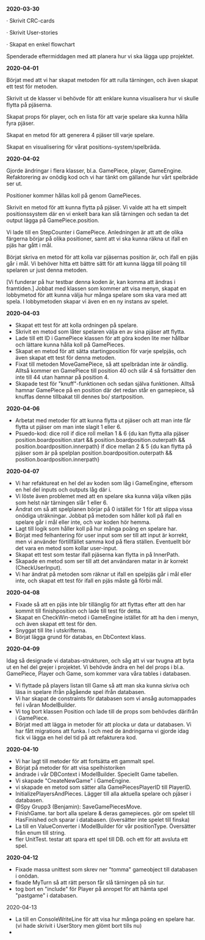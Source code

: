**2020-03-30**

·     Skrivit CRC-cards

·     Skrivit User-stories

·     Skapat en enkel flowchart

Spenderade eftermiddagen med att planera hur vi ska lägga upp projektet.

 

**2020-04-01**

Börjat med att vi har skapat metoden för att rulla tärningen, och även skapat ett test för metoden.

Skrivit ut de klasser vi behövde för att enklare kunna visualisera hur vi skulle flytta på pjäserna.

Skapat props för player, och en lista för att varje spelare ska kunna hålla fyra pjäser.

Skapat en metod för att generera 4 pjäser till varje spelare.

 

Skapat en visualisering för vårat positions-system/spelbräda.



**2020-04-02**

Gjorde ändringar i flera klasser, bl.a. GamePiece, player, GameEngine. Refaktorering av onödig kod och vi har tänkt om gällande hur vårt spelbräde ser ut. 

Positioner kommer hållas koll på genom GamePieces.

Skrivit en metod för att kunna flytta på pjäser. Vi valde att ha ett simpelt positionssystem där en vi enkelt bara
kan slå tärningen och sedan ta det output lägga på GamePiece.position.

Vi lade till en StepCounter i GamePiece. 
Anledningen är att att de olika färgerna börjar på olika positioner, samt att vi ska kunna räkna ut ifall
en pjäs har gått i mål.

Börjat skriva en metod för att kolla var pjäsernas position är, och ifall en pjäs går i mål.
Vi behöver hitta ett bättre sätt för att kunna lägga till poäng till spelaren ur just denna metoden.

[Vi funderar på hur testbar denna koden är, kan komma att ändras i framtiden.]
Jobbat med klassen som kommer att visa menyn, skapat en lobbymetod för att kunna välja hur många spelare som ska vara med att spela.
I lobbymetoden skapar vi även en en ny instans av spelet. 



**2020-04-03**

- Skapat ett test för att kolla ordningen på spelare. 
- Skrivit en metod som låter spelaren välja en av sina pjäser att flytta.
- Lade till ett ID i GamePiece klassen för att göra koden lite mer hållbar och lättare kunna hålla koll på GamePieces.
- Skapat en metod för att sätta startingposition för varje spelpjäs, och även skapat ett test för denna metoden.
- Fixat till metoden MoveGamePiece, så att spelbrädan inte är oändlig. Alltså kommer en GamePiece till position 40 och slår 4 så fortsätter den inte till 44 utan hamnar på position 4.
- Skapade test för "knuff"-funktionen och sedan själva funktionen. Alltså hamnar GamePiece på en position där det redan står en gamepiece, så knuffas denne tillbakat till dennes bo/ startposition. 



**2020-04-06** 

- Arbetat med metoder för att kunna flytta ut pjäser och att man inte får flytta ut pjäser om man inte slagit 1 eller 6.
- Psuedo-kod:  dice roll if dice roll mellan 1 & 6 {du kan flytta alla pjäser position.boardposition.start && position.boardposition.outerpath && position.boardposition.innerpath} if dice mellan 2 & 5 {du kan flytta på pjäser som är på spelplan position.boardposition.outerpath && position.boardposition.innerpath}  

 **2020-04-07**

- Vi har refaktureat en hel del av koden som låg i GameEngine, eftersom en hel del inputs och outputs låg där i. 
- Vi löste även problemet med att en spelare ska kunna välja vilken pjäs som helst när tärningen slår 1 eller 6.
- Ändrat om så att spelplanen börjar på 0 istället för 1 för att slippa vissa onödiga uträkningar. Jobbat på metoden som håller koll på ifall en spelare går i mål eller inte, och var koden hör hemma.
- Lagt till logik som håller koll på hur många poäng en spelare har.
- Börjat med felhantering för user input som ser till att input är korrekt, men vi använder förtillfället samma kod på flera ställen. Eventuellt bör det vara en metod som kollar user-input. 
- Skapat ett test som testar ifall pjäserna kan flytta in på InnerPath. 
- Skapade en metod som ser till att det användaren matar in är korrekt (CheckUserInput).
- Vi har ändrat på metoden som räknar ut ifall en spelpjäs går i mål eller inte, och skapat ett test för ifall en pjäs måste gå förbi mål.


 **2020-04-08**

- Fixade så att en pjäs inte blir tillänglig för att flyttas efter att den har kommit till finishposition och lade till test för detta.
- Skapat en CheckWin-metod i GameEngine istället för att ha den i menyn, och även skapat ett test för den.
-  Snyggat till lite i utskrifterna. 
- Börjat lägga grund för databas, en DbContext klass.



**2020-04-09** 

Idag så designade vi databas-strukturen, och såg att vi var tvugna att byta ut en hel del grejer i projektet. Vi behövde ändra en hel del props i bl.a. GamePiece, Player och Game, som kommer vara våra tables i databasen.  

- Vi flyttade på players listan till Game så att man ska kunna skriva och läsa in spelare ifrån pågående spel ifrån databasen.
- Vi har skapat de constraints för databasen som vi ansåg automappades fel i våran ModelBuilder.
- Vi tog bort klassen Position och lade till de props som behövdes därifrån i GamePiece. 
- Börjat med att lägga in metoder för att plocka ur data ur databasen. Vi har fått migrations att funka. I och med de ändringarna vi gjorde idag fick vi lägga en hel del tid på att refakturera kod.



**2020-04-10**

- Vi har lagt till metoder för att fortsätta ett gammalt spel.
- Börjat på metoder för att visa spelhistoriken
- ändrade i vår DBContext i ModelBuilder. Speciellt Game tabellen. 
- Vi skapade "CreateNewGame" i GameEngine.
- vi skapade en metod som sätter alla GamePiecesPlayerID till PlayerID.
- InitializePlayersAndPieces. Lägger till alla aktuella spelare och pjäser i databasen.
- @Spy Grupp3 (Benjamin): SaveGamePiecesMove.
- FinishGame. tar bort alla spelare & deras gamepieces. gör om spelet till HasFinished och sparar i databasen. (översätter inte spelet till finska)
- La till en ValueConverter i ModelBuilder för vår positionType. Översätter från enum till string.
- fler UnitTest. testar att spara ett spel till DB. och ett för att avsluta ett spel.



**2020-04-12**

- Fixade massa unittest som skrev ner "tomma" gameobject till databasen i onödan.
- fixade MyTurn så att rätt person får slå tärningen på sin tur.
- tog bort en "include" för Player på anropet för att hämta spel "pastgame" i databasen.



2020-04-13

- La till en ConsoleWriteLine för att visa hur många poäng en spelare har. (vi hade skrivit i UserStory men glömt bort tills nu)
- 